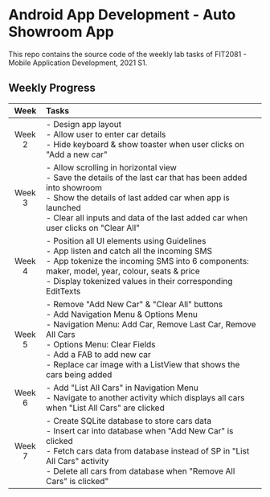 # Android App Development - Auto Showroom App
This repo contains the source code of the weekly lab tasks of FIT2081 - Mobile Application Development, 2021 S1.

## Weekly Progress
|Week | Tasks |
| :--: | :------------------ |
|Week 2| - Design app layout <br> - Allow user to enter car details <br> - Hide keyboard & show toaster when user clicks on "Add a new car" |
|Week 3| - Allow scrolling in horizontal view <br> - Save the details of the last car that has been added into showroom <br> - Show the details of last added car when app is launched <br> - Clear all inputs and data of the last added car when user clicks on "Clear All" |
|Week 4| - Position all UI elements using Guidelines <br> - App listen and catch all the incoming SMS <br> - App tokenize the incoming SMS into 6 components: maker, model, year, colour, seats & price <br> - Display tokenized values in their corresponding EditTexts |
|Week 5| - Remove "Add New Car" & "Clear All" buttons <br> - Add Navigation Menu & Options Menu <br> - Navigation Menu: Add Car, Remove Last Car, Remove All Cars <br> - Options Menu: Clear Fields <br> - Add a FAB to add new car <br> - Replace car image with a ListView that shows the cars being added
|Week 6| - Add "List All Cars" in Navigation Menu <br> - Navigate to another activity which displays all cars when "List All Cars" are clicked |
|Week 7| - Create SQLite database to store cars data <br> - Insert car into database when "Add New Car" is clicked <br> - Fetch cars data from database instead of SP in "List All Cars" activity <br> - Delete all cars from database when "Remove All Cars" is clicked" |
